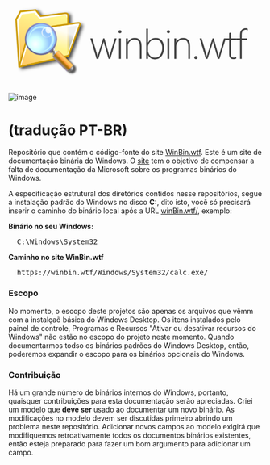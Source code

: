 ![winbin.wtf](./resources/header.png)

![image](https://user-images.githubusercontent.com/3946126/193678828-94d861a5-784c-4fc3-84ad-558cbf6ee3e4.png)
# (tradução PT-BR)

Repositório que contém o código-fonte do site [WinBin.wtf](https://winbin.wtf). Este é um site de documentação binária do Windows. 
O [site](https://winbin.wtf) tem o objetivo de compensar a falta de documentação da Microsoft sobre os programas binários do Windows.

A especificação estrutural dos diretórios contidos nesse repositórios, segue a instalação padrão do Windows no disco **C:**, dito isto, 
você só precisará inserir o caminho do binário local após a URL [winBin.wtf/](https://winbin.wtf), exemplo:

**Binário no seu Windows:**
<pre>
  C:\Windows\System32
</pre>

**Caminho no site WinBin.wtf**
<pre>
  https://winbin.wtf/Windows/System32/calc.exe/
</pre>


### Escopo

No momento, o escopo deste projetos são apenas os arquivos que vêmm com a instalçaõ básica do Windows Desktop. 
Os itens instalados pelo painel de controle, Programas e Recursos "Ativar ou desativar recursos do Windows" não estão no escopo do projeto neste momento.
Quando documentarmos todso os binários padrões do Windows Desktop, então, poderemos expandir o escopo para os binários opcionais do Windows.


### Contribuição

Há um grande número de binários internos do Windows, portanto, quaisquer contribuições para esta documentação serão apreciadas.
Criei um modelo que **deve ser** usado ao documentar um novo binário. As modificações no modelo devem ser discutidas primeiro abrindo um problema neste repositório.
Adicionar novos campos ao modelo exigirá que modifiquemos retroativamente todos os documentos binários existentes, então esteja preparado para fazer um bom argumento para adicionar um campo.
